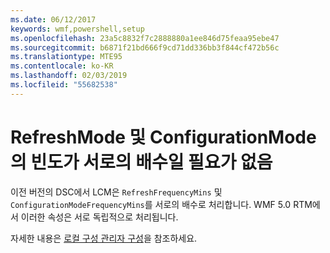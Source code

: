 ```yaml
---
ms.date: 06/12/2017
keywords: wmf,powershell,setup
ms.openlocfilehash: 23a5c8832f7c2888880a1ee846d75feaa95ebe47
ms.sourcegitcommit: b6871f21bd666f9cd71dd336bb3f844cf472b56c
ms.translationtype: MTE95
ms.contentlocale: ko-KR
ms.lasthandoff: 02/03/2019
ms.locfileid: "55682538"
---
```

# <a name="frequencies-for-refreshmode-and-configurationmode-dont-need-to-be-multiples-of-each-other"></a>RefreshMode 및 ConfigurationMode의 빈도가 서로의 배수일 필요가 없음

이전 버전의 DSC에서 LCM은 `RefreshFrequencyMins` 및 `ConfigurationModeFrequencyMins`를 서로의 배수로 처리합니다. WMF 5.0 RTM에서 이러한 속성은 서로 독립적으로 처리됩니다.

자세한 내용은 [로컬 구성 관리자 구성](https://msdn.microsoft.com/powershell/dsc/metaconfig)을 참조하세요.
